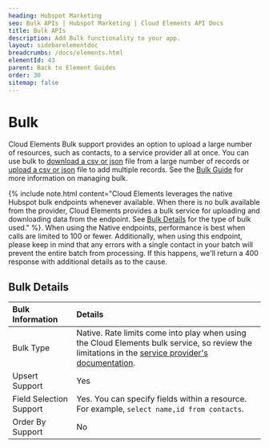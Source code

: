 ```yaml
---
heading: Hubspot Marketing
seo: Bulk APIs | Hubspot Marketing | Cloud Elements API Docs
title: Bulk APIs
description: Add Bulk functionality to your app.
layout: sidebarelementdoc
breadcrumbs: /docs/elements.html
elementId: 43
parent: Back to Element Guides
order: 30
sitemap: false
---
```


# Bulk

Cloud Elements Bulk support provides an option to upload a large number of resources, such as contacts, to a service provider all at once. You can use bulk to [download a csv or json](../../guides/bulk/download.html) file from a large number of records or [upload a csv or json](../../guides/bulk/upload.html) file to add multiple records. See the [Bulk Guide](../../guides/bulk/index.html) for more information on managing bulk.

{% include note.html content="Cloud Elements leverages the native Hubspot bulk endpoints whenever available. When there is no bulk available from the provider, Cloud Elements provides a bulk service for uploading and downloading data from the endpoint. See <a href=#bulk-details>Bulk Details</a> for the type of bulk used." %}. When using the Native endpoints, performance is best when calls are limited to 100 or fewer. Additionally, when using this endpoint, please keep in mind that any errors with a single contact in your batch will prevent the entire batch from processing. If this happens, we'll return a 400 response with additional details as to the cause.

## Bulk Details

| Bulk Information | Details   |
| :------------- | :------------- |
|  Bulk Type  |  Native. Rate limits come into play when using the Cloud Elements bulk service, so review the limitations in the [service provider's documentation](https://developers.hubspot.com/docs/faq/working-within-the-hubspot-api-rate-limits).   |
| Upsert Support | Yes |
| Field Selection Support | Yes. You can specify fields within a resource. For example, `select name,id from contacts`.|
| Order By Support | No |
